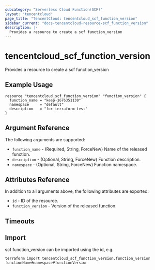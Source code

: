 ```yaml
---
subcategory: "Serverless Cloud Function(SCF)"
layout: "tencentcloud"
page_title: "TencentCloud: tencentcloud_scf_function_version"
sidebar_current: "docs-tencentcloud-resource-scf_function_version"
description: |-
  Provides a resource to create a scf function_version
---
```


# tencentcloud_scf_function_version

Provides a resource to create a scf function_version

## Example Usage

```hcl
resource "tencentcloud_scf_function_version" "function_version" {
  function_name = "keep-1676351130"
  namespace     = "default"
  description   = "for-terraform-test"
}
```

## Argument Reference

The following arguments are supported:

* `function_name` - (Required, String, ForceNew) Name of the released function.
* `description` - (Optional, String, ForceNew) Function description.
* `namespace` - (Optional, String, ForceNew) Function namespace.

## Attributes Reference

In addition to all arguments above, the following attributes are exported:

* `id` - ID of the resource.
* `function_version` - Version of the released function.


## Timeouts

<no value>


## Import

scf function_version can be imported using the id, e.g.

```
terraform import tencentcloud_scf_function_version.function_version functionName#namespace#functionVersion
```

